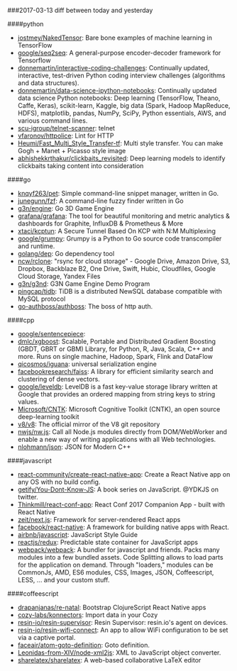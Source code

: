 ###2017-03-13
diff between today and yesterday

####python
* [jostmey/NakedTensor](https://github.com/jostmey/NakedTensor): Bare bone examples of machine learning in TensorFlow
* [google/seq2seq](https://github.com/google/seq2seq): A general-purpose encoder-decoder framework for Tensorflow
* [donnemartin/interactive-coding-challenges](https://github.com/donnemartin/interactive-coding-challenges): Continually updated, interactive, test-driven Python coding interview challenges (algorithms and data structures).
* [donnemartin/data-science-ipython-notebooks](https://github.com/donnemartin/data-science-ipython-notebooks): Continually updated data science Python notebooks: Deep learning (TensorFlow, Theano, Caffe, Keras), scikit-learn, Kaggle, big data (Spark, Hadoop MapReduce, HDFS), matplotlib, pandas, NumPy, SciPy, Python essentials, AWS, and various command lines.
* [scu-igroup/telnet-scanner](https://github.com/scu-igroup/telnet-scanner): telnet
* [vfaronov/httpolice](https://github.com/vfaronov/httpolice): Lint for HTTP
* [Heumi/Fast_Multi_Style_Transfer-tf](https://github.com/Heumi/Fast_Multi_Style_Transfer-tf): Multi style transfer. You can make Gogh + Manet + Picasso style image
* [abhishekkrthakur/clickbaits_revisited](https://github.com/abhishekkrthakur/clickbaits_revisited): Deep learning models to identify clickbaits taking content into consideration

####go
* [knqyf263/pet](https://github.com/knqyf263/pet): Simple command-line snippet manager, written in Go.
* [junegunn/fzf](https://github.com/junegunn/fzf):  A command-line fuzzy finder written in Go
* [g3n/engine](https://github.com/g3n/engine): Go 3D Game Engine
* [grafana/grafana](https://github.com/grafana/grafana): The tool for beautiful monitoring and metric analytics & dashboards for Graphite, InfluxDB & Prometheus & More
* [xtaci/kcptun](https://github.com/xtaci/kcptun): A Secure Tunnel Based On KCP with N:M Multiplexing
* [google/grumpy](https://github.com/google/grumpy): Grumpy is a Python to Go source code transcompiler and runtime.
* [golang/dep](https://github.com/golang/dep): Go dependency tool
* [ncw/rclone](https://github.com/ncw/rclone): "rsync for cloud storage" - Google Drive, Amazon Drive, S3, Dropbox, Backblaze B2, One Drive, Swift, Hubic, Cloudfiles, Google Cloud Storage, Yandex Files
* [g3n/g3nd](https://github.com/g3n/g3nd): G3N Game Engine Demo Program
* [pingcap/tidb](https://github.com/pingcap/tidb): TiDB is a distributed NewSQL database compatible with MySQL protocol
* [go-authboss/authboss](https://github.com/go-authboss/authboss): The boss of http auth.

####cpp
* [google/sentencepiece](https://github.com/google/sentencepiece): 
* [dmlc/xgboost](https://github.com/dmlc/xgboost): Scalable, Portable and Distributed Gradient Boosting (GBDT, GBRT or GBM) Library, for Python, R, Java, Scala, C++ and more. Runs on single machine, Hadoop, Spark, Flink and DataFlow
* [qicosmos/iguana](https://github.com/qicosmos/iguana): universal serialization engine
* [facebookresearch/faiss](https://github.com/facebookresearch/faiss): A library for efficient similarity search and clustering of dense vectors.
* [google/leveldb](https://github.com/google/leveldb): LevelDB is a fast key-value storage library written at Google that provides an ordered mapping from string keys to string values.
* [Microsoft/CNTK](https://github.com/Microsoft/CNTK): Microsoft Cognitive Toolkit (CNTK), an open source deep-learning toolkit
* [v8/v8](https://github.com/v8/v8): The official mirror of the V8 git repository
* [nwjs/nw.js](https://github.com/nwjs/nw.js): Call all Node.js modules directly from DOM/WebWorker and enable a new way of writing applications with all Web technologies.
* [nlohmann/json](https://github.com/nlohmann/json): JSON for Modern C++

####javascript
* [react-community/create-react-native-app](https://github.com/react-community/create-react-native-app): Create a React Native app on any OS with no build config.
* [getify/You-Dont-Know-JS](https://github.com/getify/You-Dont-Know-JS): A book series on JavaScript. @YDKJS on twitter.
* [Thinkmill/react-conf-app](https://github.com/Thinkmill/react-conf-app): React Conf 2017 Companion App - built with React Native
* [zeit/next.js](https://github.com/zeit/next.js): Framework for server-rendered React apps
* [facebook/react-native](https://github.com/facebook/react-native): A framework for building native apps with React.
* [airbnb/javascript](https://github.com/airbnb/javascript): JavaScript Style Guide
* [reactjs/redux](https://github.com/reactjs/redux): Predictable state container for JavaScript apps
* [webpack/webpack](https://github.com/webpack/webpack): A bundler for javascript and friends. Packs many modules into a few bundled assets. Code Splitting allows to load parts for the application on demand. Through "loaders," modules can be CommonJs, AMD, ES6 modules, CSS, Images, JSON, Coffeescript, LESS, ... and your custom stuff.

####coffeescript
* [drapanjanas/re-natal](https://github.com/drapanjanas/re-natal): Bootstrap ClojureScript React Native apps
* [cozy-labs/konnectors](https://github.com/cozy-labs/konnectors): Import data in your Cozy
* [resin-io/resin-supervisor](https://github.com/resin-io/resin-supervisor): Resin Supervisor: resin.io's agent on devices.
* [resin-io/resin-wifi-connect](https://github.com/resin-io/resin-wifi-connect): An app to allow WiFi configuration to be set via a captive portal.
* [faceair/atom-goto-definition](https://github.com/faceair/atom-goto-definition): Goto definition.
* [Leonidas-from-XIV/node-xml2js](https://github.com/Leonidas-from-XIV/node-xml2js): XML to JavaScript object converter.
* [sharelatex/sharelatex](https://github.com/sharelatex/sharelatex): A web-based collaborative LaTeX editor

